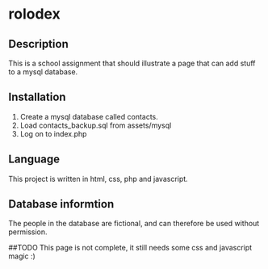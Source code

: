 # rolodex

## Description
This is a school assignment that should illustrate a page that can add stuff to a mysql database.

## Installation
1. Create a mysql database called contacts.
2. Load contacts_backup.sql from assets/mysql
3. Log on to index.php

## Language
This project is written in html, css, php and javascript.

## Database informtion
The people in the database are fictional, and can therefore be used without permission.

##TODO
This page is not complete, it still needs some css and javascript magic :)
